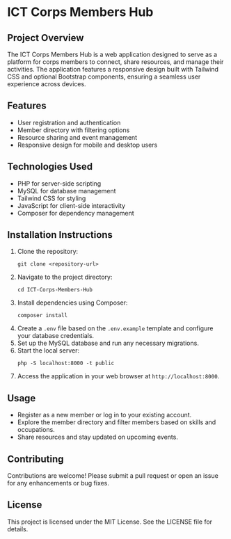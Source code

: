 # ICT Corps Members Hub

## Project Overview
The ICT Corps Members Hub is a web application designed to serve as a platform for corps members to connect, share resources, and manage their activities. The application features a responsive design built with Tailwind CSS and optional Bootstrap components, ensuring a seamless user experience across devices.

## Features
- User registration and authentication
- Member directory with filtering options
- Resource sharing and event management
- Responsive design for mobile and desktop users

## Technologies Used
- PHP for server-side scripting
- MySQL for database management
- Tailwind CSS for styling
- JavaScript for client-side interactivity
- Composer for dependency management

## Installation Instructions
1. Clone the repository:
   ```
   git clone <repository-url>
   ```
2. Navigate to the project directory:
   ```
   cd ICT-Corps-Members-Hub
   ```
3. Install dependencies using Composer:
   ```
   composer install
   ```
4. Create a `.env` file based on the `.env.example` template and configure your database credentials.
5. Set up the MySQL database and run any necessary migrations.
6. Start the local server:
   ```
   php -S localhost:8000 -t public
   ```
7. Access the application in your web browser at `http://localhost:8000`.

## Usage
- Register as a new member or log in to your existing account.
- Explore the member directory and filter members based on skills and occupations.
- Share resources and stay updated on upcoming events.

## Contributing
Contributions are welcome! Please submit a pull request or open an issue for any enhancements or bug fixes.

## License
This project is licensed under the MIT License. See the LICENSE file for details.